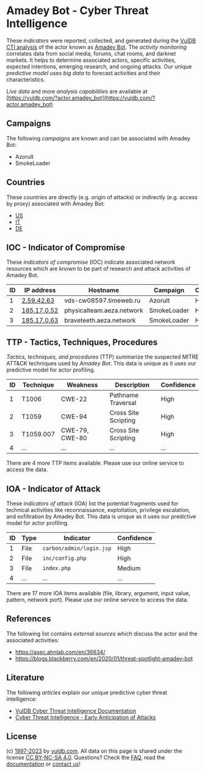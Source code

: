 # Amadey Bot - Cyber Threat Intelligence

These _indicators_ were reported, collected, and generated during the [VulDB CTI analysis](https://vuldb.com/?kb.cti) of the actor known as [Amadey Bot](https://vuldb.com/?actor.amadey_bot). The _activity monitoring_ correlates data from social media, forums, chat rooms, and darknet markets. It helps to determine associated actors, specific activities, expected intentions, emerging research, and ongoing attacks. Our unique _predictive model_ uses _big data_ to forecast activities and their characteristics.

_Live data_ and more _analysis capabilities_ are available at [https://vuldb.com/?actor.amadey_bot](https://vuldb.com/?actor.amadey_bot)

## Campaigns

The following _campaigns_ are known and can be associated with Amadey Bot:

* Azorult
* SmokeLoader

## Countries

These _countries_ are directly (e.g. origin of attacks) or indirectly (e.g. access by proxy) associated with Amadey Bot:

* [US](https://vuldb.com/?country.us)
* [IT](https://vuldb.com/?country.it)
* [DE](https://vuldb.com/?country.de)

## IOC - Indicator of Compromise

These _indicators of compromise_ (IOC) indicate associated network resources which are known to be part of research and attack activities of Amadey Bot.

ID | IP address | Hostname | Campaign | Confidence
-- | ---------- | -------- | -------- | ----------
1 | [2.59.42.63](https://vuldb.com/?ip.2.59.42.63) | vds-cw08597.timeweb.ru | Azorult | High
2 | [185.17.0.52](https://vuldb.com/?ip.185.17.0.52) | physicalteam.aeza.network | SmokeLoader | High
3 | [185.17.0.63](https://vuldb.com/?ip.185.17.0.63) | braveteeth.aeza.network | SmokeLoader | High

## TTP - Tactics, Techniques, Procedures

_Tactics, techniques, and procedures_ (TTP) summarize the suspected MITRE ATT&CK techniques used by _Amadey Bot_. This data is unique as it uses our predictive model for actor profiling.

ID | Technique | Weakness | Description | Confidence
-- | --------- | -------- | ----------- | ----------
1 | T1006 | CWE-22 | Pathname Traversal | High
2 | T1059 | CWE-94 | Cross Site Scripting | High
3 | T1059.007 | CWE-79, CWE-80 | Cross Site Scripting | High
4 | ... | ... | ... | ...

There are 4 more TTP items available. Please use our online service to access the data.

## IOA - Indicator of Attack

These _indicators of attack_ (IOA) list the potential fragments used for technical activities like reconnaissance, exploitation, privilege escalation, and exfiltration by Amadey Bot. This data is unique as it uses our predictive model for actor profiling.

ID | Type | Indicator | Confidence
-- | ---- | --------- | ----------
1 | File | `carbon/admin/login.jsp` | High
2 | File | `inc/config.php` | High
3 | File | `index.php` | Medium
4 | ... | ... | ...

There are 17 more IOA items available (file, library, argument, input value, pattern, network port). Please use our online service to access the data.

## References

The following list contains _external sources_ which discuss the actor and the associated activities:

* https://asec.ahnlab.com/en/36634/
* https://blogs.blackberry.com/en/2020/01/threat-spotlight-amadey-bot

## Literature

The following _articles_ explain our unique predictive cyber threat intelligence:

* [VulDB Cyber Threat Intelligence Documentation](https://vuldb.com/?kb.cti)
* [Cyber Threat Intelligence - Early Anticipation of Attacks](https://www.scip.ch/en/?labs.20201022)

## License

(c) [1997-2023](https://vuldb.com/?kb.changelog) by [vuldb.com](https://vuldb.com/?kb.about). All data on this page is shared under the license [CC BY-NC-SA 4.0](https://creativecommons.org/licenses/by-nc-sa/4.0/). Questions? Check the [FAQ](https://vuldb.com/?kb.faq), read the [documentation](https://vuldb.com/?kb) or [contact us](https://vuldb.com/?contact)!

